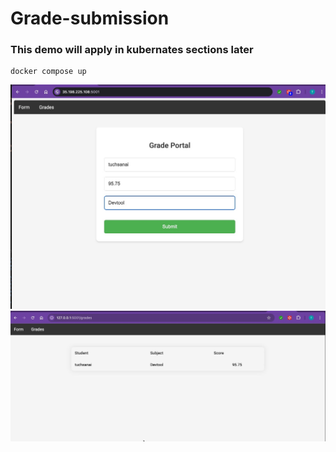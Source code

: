# Grade-submission
### This demo will apply in kubernates sections later

```
docker compose up
```


![Image1](./images/1.jpg)
![Image2](./images/2.jpg)

